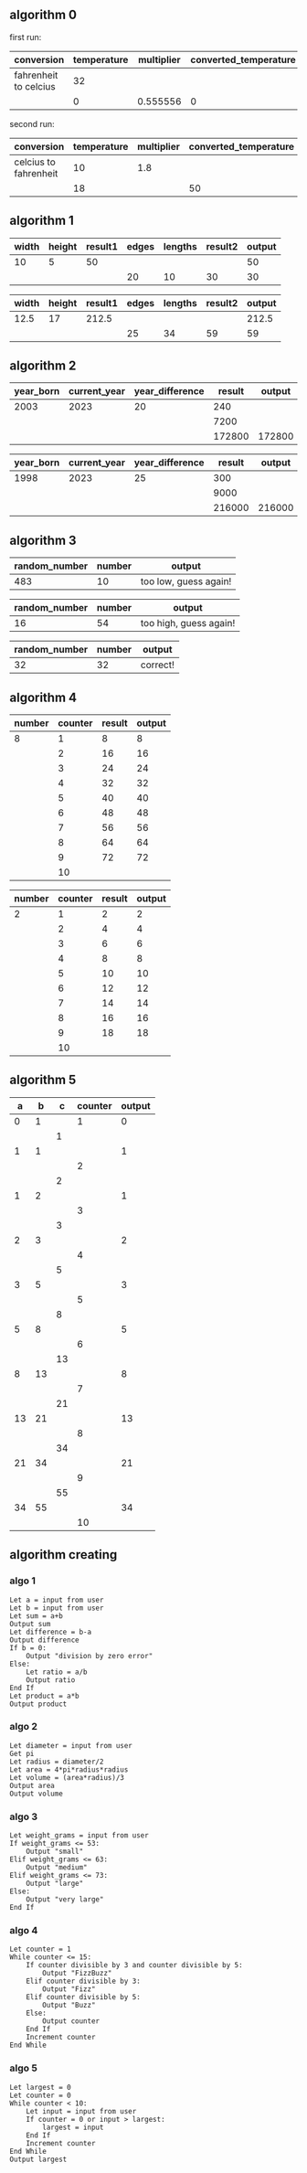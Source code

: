 
## algorithm 0
first run:

| conversion | temperature | multiplier | converted_temperature | output |
| ---------- | ----------- | ---------- | --------------------- | ------ |
| fahrenheit to celcius | 32 | | | |
| | 0 | 0.555556 | 0 | 0 |


second run:

| conversion | temperature | multiplier | converted_temperature | output |
| ---------- | ----------- | ---------- | --------------------- | ------ |
| celcius to fahrenheit | 10 | 1.8 | | |
| | 18 | | 50 | 50 |

## algorithm 1

| width | height | result1 | edges | lengths | result2 | output |
| ----- | ------ | ------ | ----- | ------- | ------ | ------ |
| 10 | 5 | 50 | | | | 50 |
| | | | 20 | 10 | 30 | 30 |

| width | height | result1 | edges | lengths | result2 | output |
| ----- | ------ | ------ | ----- | ------- | ------ | ------ |
| 12.5 | 17 | 212.5 | | | | 212.5 |
| | | | 25 | 34 | 59 | 59 |

## algorithm 2

| year_born | current_year | year_difference | result | output |
| --------- | ------------ | --------------- | ------ | ------ |
| 2003 | 2023 | 20 | 240 | |
| | | | 7200 | |
| | | | 172800 | 172800 |


| year_born | current_year | year_difference | result | output |
| --------- | ------------ | --------------- | ------ | ------ |
| 1998 | 2023 | 25 | 300 | |
| | | | 9000 | |
| | | | 216000 | 216000 |


## algorithm 3

| random_number | number | output |
| ------------- | ------ | ------ |
| 483 | 10 | too low, guess again! |


| random_number | number | output |
| ------------- | ------ | ------ |
| 16 | 54 | too high, guess again! |


| random_number | number | output |
| ------------- | ------ | ------ |
| 32 | 32 | correct! |

## algorithm 4

| number | counter | result | output |
| ------ | ------- | ------ | ------ |
| 8 | 1 | 8 | 8 |
| | 2 | 16 | 16 |
| | 3 | 24 | 24 |
| | 4 | 32 | 32 |
| | 5 | 40 | 40 |
| | 6 | 48 | 48 |
| | 7 | 56 | 56 |
| | 8 | 64 | 64 |
| | 9 | 72 | 72 |
| | 10 | | |


| number | counter | result | output |
| ------ | ------- | ------ | ------ |
| 2 | 1 | 2 | 2 |
| | 2 | 4 | 4 |
| | 3 | 6 | 6 |
| | 4 | 8 | 8 |
| | 5 | 10 | 10 |
| | 6 | 12 | 12 |
| | 7 | 14 | 14 |
| | 8 | 16 | 16 |
| | 9 | 18 | 18 |
| | 10 | | |

## algorithm 5

| a | b | c | counter | output |
| - | - | - | ------- | ------ |
| 0 | 1 | | 1 | 0 |
| | | 1 | | |
| 1 | 1 | | | 1 |
| | | | 2 | |
| | | 2 | | |
| 1 | 2 | | | 1 |
| | | | 3 | |
| | | 3 | | |
| 2 | 3 | | | 2 |
| | | | 4 | |
| | | 5 | | |
| 3 | 5 | | | 3 |
| | | | 5 | |
| | | 8 | | |
| 5 | 8 | | | 5 |
| | | | 6 | |
| | | 13 | |
| 8 | 13 | | | 8
| | | | 7 | | 
| | | 21 | | |
| 13 | 21 | | | 13 |
| | | | 8 | |
| | | 34 | |
| 21 | 34 | | | 21 |
| | | | 9 | |
| | | 55 | |
| 34 | 55 | | | 34 |
| | | | 10 | |

## algorithm creating
### algo 1

```
Let a = input from user
Let b = input from user
Let sum = a+b
Output sum
Let difference = b-a
Output difference
If b = 0:
	Output "division by zero error"
Else:
	Let ratio = a/b
	Output ratio
End If
Let product = a*b
Output product
```

### algo 2
```
Let diameter = input from user
Get pi
Let radius = diameter/2
Let area = 4*pi*radius*radius
Let volume = (area*radius)/3
Output area
Output volume
```

### algo 3
```
Let weight_grams = input from user
If weight_grams <= 53:
	Output "small"
Elif weight_grams <= 63:
	Output "medium"
Elif weight_grams <= 73:
	Output "large"
Else:
	Output "very large"
End If
```

### algo 4
```
Let counter = 1
While counter <= 15:
	If counter divisible by 3 and counter divisible by 5:
		Output "FizzBuzz"
	Elif counter divisible by 3:
		Output "Fizz"
	Elif counter divisible by 5:
		Output "Buzz"
	Else:
		Output counter
	End If
	Increment counter
End While
```

### algo 5
```
Let largest = 0
Let counter = 0
While counter < 10:
	Let input = input from user
	If counter = 0 or input > largest:
		largest = input
	End If
	Increment counter
End While
Output largest
```
